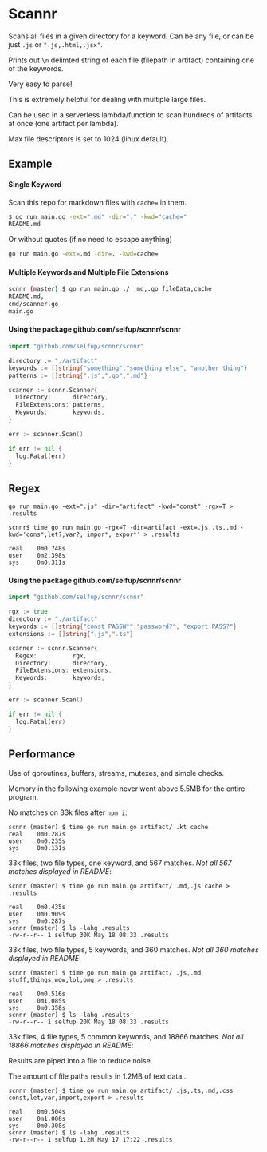 # Scannr

Scans all files in a given directory for a keyword. Can be any file, or can be just `.js` or `".js,.html,.jsx"`.

Prints out `\n` delimted string of each file (filepath in artifact) containing one of the keywords.

Very easy to parse!

This is extremely helpful for dealing with multiple large files.

Can be used in a serverless lambda/function to scan hundreds of artifacts at once (one artifact per lambda).

Max file descriptors is set to 1024 (linux default).

## Example

#### Single Keyword

Scan this repo for markdown files with `cache=` in them.

```bash
$ go run main.go -ext=".md" -dir="." -kwd="cache="
README.md
```

Or without quotes (if no need to escape anything)

```bash
go run main.go -ext=.md -dir=. -kwd=cache=
```

#### Multiple Keywords and Multiple File Extensions

```bash
scnnr (master) $ go run main.go ./ .md,.go fileData,cache
README.md,
cmd/scanner.go
main.go
```

#### Using the package github.com/selfup/scnnr/scnnr

```go
import "github.com/selfup/scnnr/scnnr"

directory := "./artifact"
keywords := []string{"something","something else", "another thing"}
patterns := []string{".js",".go",".md"}

scanner := scnnr.Scanner{
  Directory:      directory,
  FileExtensions: patterns,
  Keywords:       keywords,
}

err := scanner.Scan()

if err != nil {
  log.Fatal(err)
}
```

## Regex

`go run main.go -ext=".js" -dir="artifact" -kwd="const" -rgx=T > .results`

```
scnnr$ time go run main.go -rgx=T -dir=artifact -ext=.js,.ts,.md -kwd='cons*,let?,var?, impor*, expor*' > .results

real    0m0.748s
user    0m2.398s
sys     0m0.311s
```

#### Using the package github.com/selfup/scnnr/scnnr

```go
import "github.com/selfup/scnnr/scnnr"

rgx := true
directory := "./artifact"
keywords := []string{"const PASSW*","password?", "export PASS?"}
extensions := []string{".js",".ts"}

scanner := scnnr.Scanner{
  Regex:          rgx,
  Directory:      directory,
  FileExtensions: extensions,
  Keywords:       keywords,
}

err := scanner.Scan()

if err != nil {
  log.Fatal(err)
}
```

## Performance

Use of goroutines, buffers, streams, mutexes, and simple checks.

Memory in the following example never went above 5.5MB for the entire program.

No matches on 33k files after `npm i`:

```
scnnr (master) $ time go run main.go artifact/ .kt cache
real    0m0.287s
user    0m0.235s
sys     0m0.131s
```

33k files, two file types, one keyword, and 567 matches. _Not all 567 matches displayed in README_:

```
scnnr (master) $ time go run main.go artifact/ .md,.js cache > .results

real    0m0.435s
user    0m0.909s
sys     0m0.287s
scnnr (master) $ ls -lahg .results
-rw-r--r-- 1 selfup 30K May 18 08:33 .results
```

33k files, two file types, 5 keywords, and 360 matches. _Not all 360 matches displayed in README_:

```
scnnr (master) $ time go run main.go artifact/ .js,.md stuff,things,wow,lol,omg > .results

real    0m0.516s
user    0m1.085s
sys     0m0.358s
scnnr (master) $ ls -lahg .results
-rw-r--r-- 1 selfup 20K May 18 08:33 .results
```

33k files, 4 file types, 5 common keywords, and 18866 matches. _Not all 18866 matches displayed in README_:

Results are piped into a file to reduce noise.

The amount of file paths results in 1.2MB of text data..

```
scnnr (master) $ time go run main.go artifact/ .js,.ts,.md,.css const,let,var,import,export > .results

real    0m0.504s
user    0m1.008s
sys     0m0.308s
scnnr (master) $ ls -lahg .results
-rw-r--r-- 1 selfup 1.2M May 17 17:22 .results
```
